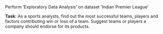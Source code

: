Perform ‘Exploratory Data Analysis’ on dataset ‘Indian Premier League’

**Task:** As a sports analysts, find out the most successful teams, players and factors contributing win or loss of a team. Suggest teams or players a company should endorse for its products.
